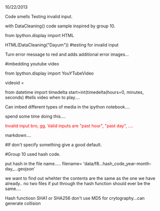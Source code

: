 10/22/2013

Code smells
Testing invalid input.

with DataCleaning() code sample inspired by group 10.

from Ipython.display import HTML

HTML(DataCleaning("Dayum")) #testing for invalid input

Turn error message to red and adds additional error images...

#imbedding youtube video

from Ipython.display import YouYTubeVideo

videoid = 

from datetime import timedelta
start=int(timedelta(hours=0, minutes, seconds)
#tells video when to play....

Can imbed different types of media in the ipython notebook....

spend some time doing this....


<span style="color:red">Invalid input bro, gg. Valid inputs are "past hour", "past day", ....

markdown....

#If don't specify something give a good default.

#Group 10 used hash code.

put hash in the file name.....
filename= 'data/f8...hash_code_year-month-day_...geojson'

we want to find out whehter the contents are the same as the one we have already..
no two files if put through the hash function should ever be the same....

Hash functiosn SHA1 or SHA256 don't use MD5 for crytography...can generate collision


